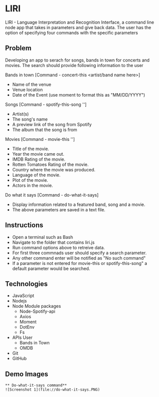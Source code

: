 # LIRI
LIRI - Language Interpretation and Recognition Interface, a command line node app that takes in parameters and give back data. The user has the option of specifying four commands with the specific parameters


## Problem
Developing an app to serach for songs, bands in town for concerts and movies. 
The search should provide following information to the user

Bands in town [Command - concert-this <artist/band name here>] 
* Name of the venue
* Venue location
* Date of the Event (use moment to format this as "MM/DD/YYYY")
 
Songs [Command - spotify-this-song '<song name here>']
* Artist(s)
* The song's name
* A preview link of the song from Spotify
* The album that the song is from

Movies [Command - movie-this '<movie name here>']
  * Title of the movie.
  * Year the movie came out.
  * IMDB Rating of the movie.
  * Rotten Tomatoes Rating of the movie.
  * Country where the movie was produced.
  * Language of the movie.
  * Plot of the movie.
  * Actors in the movie.

Do what it says [Command -  do-what-it-says]
  * Display information related to a featured band, song and a movie. 
  * The above parameters are saved in a text file.


## Instructions
  * Open a terminal such as Bash 
  * Navigate to the folder that contains liri.js  
  * Run command options above to retreive data.
  * For first three commnads user should specify a search parameter. 
  * Any other command enter will be notified as "No such command"
  * If a parameter is not entered for movie-this or spotify-this-song" a default parameter would be searched.

## Technologies 
  * JavaScript
  * Nodejs
  * Node Module packages
     - Node-Spotify-api
     - Axios 
     - Moment
     - DotEnv
     - Fs
  * APIs User 
     - Bands in Town
     - OMDB
  * Git
  * GitHub

  ## Demo Images

    ** Do-what-it-says command**
    ![Screenshot 1](file://do-what-it-says.PNG)

